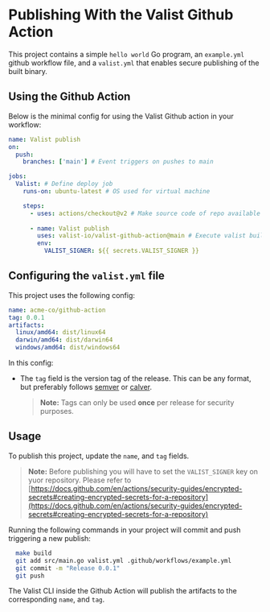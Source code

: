 # Publishing With the Valist Github Action

This project contains a simple `hello world` Go program, an `example.yml` github workflow file, and a  `valist.yml` that enables secure publishing of the built binary.

<!-- This project can be found at [https://app.valist.io/acme/go](https://app.valist.io/acme/go) -->

## Using the Github Action

Below is the minimal config for using the Valist Github action in your workflow:

```yaml
name: Valist publish
on:
  push:
    branches: ['main'] # Event triggers on pushes to main

jobs:
  Valist: # Define deploy job
    runs-on: ubuntu-latest # OS used for virtual machine

    steps:
      - uses: actions/checkout@v2 # Make source code of repo available
      
      - name: Valist publish
        uses: valist-io/valist-github-action@main # Execute valist build & publish
        env:
          VALIST_SIGNER: ${{ secrets.VALIST_SIGNER }}
```

## Configuring the `valist.yml` file

This project uses the following config:

```yaml
name: acme-co/github-action
tag: 0.0.1
artifacts:
  linux/amd64: dist/linux64
  darwin/amd64: dist/darwin64
  windows/amd64: dist/windows64
```

In this config:

* The `tag` field is the version tag of the release. This can be any format, but preferably follows [semver](https://semver.org) or [calver](https://calver.org/).

  > **Note:** Tags can only be used **once** per release for security purposes.


## Usage

To publish this project, update the `name`, and `tag` fields.

> **Note:** Before publishing you will have to set the `VALIST_SIGNER` key on yuor repository. Please refer to [https://docs.github.com/en/actions/security-guides/encrypted-secrets#creating-encrypted-secrets-for-a-repository](https://docs.github.com/en/actions/security-guides/encrypted-secrets#creating-encrypted-secrets-for-a-repository)

Running the following commands in your project will commit and push triggering a new publish:

```bash
  make build
  git add src/main.go valist.yml .github/workflows/example.yml
  git commit -m "Release 0.0.1"
  git push 
```

The Valist CLI inside the Github Action will publish the artifacts to the corresponding `name`, and `tag`.
